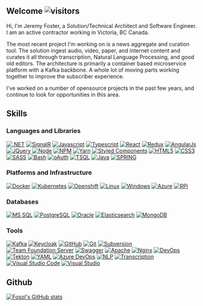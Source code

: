 ## Welcome  ![visitors](https://visitor-badge.glitch.me/badge?page_id=Fosol.fosol&left_color=green&right_color=red)

Hi, I'm Jeremy Foster, a Solution/Technical Architect and Software Engineer.  I am an active contractor working in Victoria, BC Canada.

The most recent project I'm working on is a news aggregate and curation tool.  The solution ingest audio, video, paper, and internet content and curates it all through transcription, Natural Language Processing, and good old editors.  The architecture is primarily a container based microservice platform with a Kafka backbone.  A whole lot of moving parts working together to improve the subscriber experience.

I've worked on a number of opensource projects in the past few years, and continue to look for opportunities in this area.

## Skills
### Languages and Libraries

[![.NET](https://img.shields.io/badge/.NET-0F1BF0?style=for-the-badge&logo=csharp&logoColor=white)](https://github.com/fosol)
[![SignalR](https://img.shields.io/badge/SignalR-0F1BF0?style=for-the-badge&logo=signal&logoColor=white)](https://github.com/fosol)
[![Javascript](https://img.shields.io/badge/JavaScript-323330?style=for-the-badge&logo=javascript&logoColor=F7DF1E)](https://github.com/fosol)
[![Typescript](https://img.shields.io/badge/TypeScript-323330?style=for-the-badge&logo=typescript&logoColor=F7DF1E)](https://github.com/fosol)
[![React](https://img.shields.io/badge/React-323330?style=for-the-badge&logo=react&logoColor=F7DF1E)](https://github.com/fosol)
[![Redux](https://img.shields.io/badge/Redux-323330?style=for-the-badge&logo=redux&logoColor=F7DF1E)](https://github.com/fosol)
[![AngularJs](https://img.shields.io/badge/AngularJs-323330?style=for-the-badge&logo=AngularJs&logoColor=F7DF1E)](https://github.com/fosol)
[![JQuery](https://img.shields.io/badge/JQuery-323330?style=for-the-badge&logo=JQuery&logoColor=F7DF1E)](https://github.com/fosol)
[![Node](https://img.shields.io/badge/Node.js-323330?style=for-the-badge&logo=node.js&logoColor=F7DF1E)](https://github.com/fosol)
[![NPM](https://img.shields.io/badge/npm-323330?style=for-the-badge&logo=npm&logoColor=F7DF1E)](https://github.com/fosol)
[![Yarn](https://img.shields.io/badge/yarn-323330?style=for-the-badge&logo=node.js&logoColor=F7DF1E)](https://github.com/fosol)
[![Styled Components](https://img.shields.io/badge/styled%20components-323330?style=for-the-badge&logo=sass&logoColor=F7DF1E)](https://github.com/fosol)
[![HTML5](https://img.shields.io/badge/HTML5-E34F26?style=for-the-badge&logo=html5&logoColor=white)](https://github.com/fosol)
[![CSS3](https://img.shields.io/badge/CSS3-E34F26?style=for-the-badge&logo=css3&logoColor=white)](https://github.com/fosol)
[![SASS](https://img.shields.io/badge/SASS-E34F26?style=for-the-badge&logo=sass&logoColor=white)](https://github.com/fosol)
[![Bash](https://img.shields.io/badge/Bash-CC6699?style=for-the-badge&logo=gnubash&logoColor=white)](https://github.com/fosol)
[![oAuth](https://img.shields.io/badge/oAuth-6DB33F?style=for-the-badge&logo=Auth0&logoColor=white)](https://github.com/fosol)
[![TSQL](https://img.shields.io/badge/TSQL-007ACC?style=for-the-badge&logo=TSQL&logoColor=white)](https://github.com/fosol)
[![Java](https://img.shields.io/badge/Java-ED8B00?style=for-the-badge&logo=oracle&logoColor=white)](https://github.com/fosol)
[![SPRING](https://img.shields.io/badge/Spring-ED8B00?style=for-the-badge&logo=spring&logoColor=white)](https://github.com/fosol)

### Platforms and Infrastructure

[![Docker](https://img.shields.io/badge/Docker-593D88?style=for-the-badge&logo=docker&logoColor=white)](https://github.com/bcgov/tno/wiki)
[![Kubernetes](https://img.shields.io/badge/Kubernetes-593D88?style=for-the-badge&logo=kubernetes&logoColor=white)](https://github.com/bcgov/tno/wiki)
[![Openshift](https://img.shields.io/badge/Openshift-593D88?style=for-the-badge&logo=redhatopenshift&logoColor=white)](https://github.com/bcgov/tno/wiki)
[![Linux](https://img.shields.io/badge/Linux-6DB33F?style=for-the-badge&logo=linux&logoColor=white)](https://github.com/bcgov/tno/wiki)
[![Windows](https://img.shields.io/badge/Windows-6DB33F?style=for-the-badge&logo=windows&logoColor=white)](https://github.com/bcgov/tno/wiki)
[![Azure](https://img.shields.io/badge/Azure-007ACC?style=for-the-badge&logo=MicrosoftAzure&logoColor=white)](https://github.com/bcgov/tno/wiki)
[![RPi](https://img.shields.io/badge/RPi-316192?style=for-the-badge&logo=raspberrypi&logoColor=white)](https://github.com/bcgov/tno/wiki)

### Databases

[![MS SQL](https://img.shields.io/badge/MSSQL-316192?style=for-the-badge&logo=microsoftsqlserver&logoColor=white)](https://github.com/fosol)
[![PostgreSQL](https://img.shields.io/badge/PostgreSQL-316192?style=for-the-badge&logo=postgresql&logoColor=white)](https://github.com/fosol)
[![Oracle](https://img.shields.io/badge/Oracle-316192?style=for-the-badge&logo=oracle&logoColor=white)](https://github.com/fosol)
[![Elasticsearch](https://img.shields.io/badge/Elasticsearch-4EA94B?style=for-the-badge&logo=elastic&logoColor=white)](https://github.com/fosol)
[![MongoDB](https://img.shields.io/badge/MongoDB-4EA94B?style=for-the-badge&logo=mongodb&logoColor=white)](https://github.com/fosol)

### Tools

[![Kafka](https://img.shields.io/badge/Apache%20Kafka-20232A?style=for-the-badge&logo=apachekafka&logoColor=white)](https://github.com/fosol)
[![Keycloak](https://img.shields.io/badge/Keycloak-593D88?style=for-the-badge&logo=keycloak&logoColor=white)](https://github.com/fosol)
[![GitHub](https://img.shields.io/badge/github-593D88?style=for-the-badge&logo=github&logoColor=white)](https://github.com/fosol)
[![Git](https://img.shields.io/badge/git-593D88?style=for-the-badge&logo=git&logoColor=white)](https://github.com/fosol)
[![Subversion](https://img.shields.io/badge/svn-593D88?style=for-the-badge&logo=subversion&logoColor=white)](https://github.com/fosol)
[![Team Foundation Server](https://img.shields.io/badge/TFS-593D88?style=for-the-badge&logo=tfs&logoColor=white)](https://github.com/fosol)
[![Swagger](https://img.shields.io/badge/swagger-593D88?style=for-the-badge&logo=swagger&logoColor=white)](https://github.com/fosol)
[![Apache](https://img.shields.io/badge/Apache-593D88?style=for-the-badge&logo=Apache&logoColor=white)](https://github.com/fosol)
[![Nginx](https://img.shields.io/badge/Nginx-593D88?style=for-the-badge&logo=Nginx&logoColor=white)](https://github.com/fosol)
[![DevOps](https://img.shields.io/badge/DevOps-593D88?style=for-the-badge&logo=DevOps&logoColor=white)](https://github.com/fosol)
[![Tekton](https://img.shields.io/badge/tekton-593D88?style=for-the-badge&logo=tekton&logoColor=white)](https://github.com/fosol)
[![YAML](https://img.shields.io/badge/YAML-593D88?style=for-the-badge&logo=YAML&logoColor=white)](https://github.com/fosol)
[![Azure DevOps](https://img.shields.io/badge/Azure%20DevOps-593D88?style=for-the-badge&logo=AzureDevOps&logoColor=white)](https://github.com/fosol)
[![NLP](https://img.shields.io/badge/NLP-593D88?style=for-the-badge&logo=nlp&logoColor=white)](https://github.com/fosol)
[![Transcription](https://img.shields.io/badge/Transcription-593D88?style=for-the-badge&logo=transcription&logoColor=white)](https://github.com/fosol)
[![Visual Studio Code](https://img.shields.io/badge/VSCode-593D88?style=for-the-badge&logo=visualstudiocode&logoColor=white)](https://github.com/fosol)
[![Visual Studio](https://img.shields.io/badge/Visual%20Studio-593D88?style=for-the-badge&logo=visualstudio&logoColor=white)](https://github.com/fosol)


## Github

[![Fosol's GitHub stats](https://github-readme-stats.vercel.app/api?username=Fosol&count_private=true&show_icons=true)](https://github.com/Fosol/github-readme-stats)

